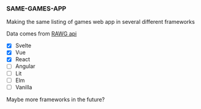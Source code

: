 ### SAME-GAMES-APP

Making the same listing of games web app in several different frameworks

Data comes from [RAWG api](https://rawg.io/apidocs)

- [x] Svelte
- [x] Vue
- [x] React
- [ ] Angular
- [ ] Lit
- [ ] Elm
- [ ] Vanilla

Maybe more frameworks in the future?
